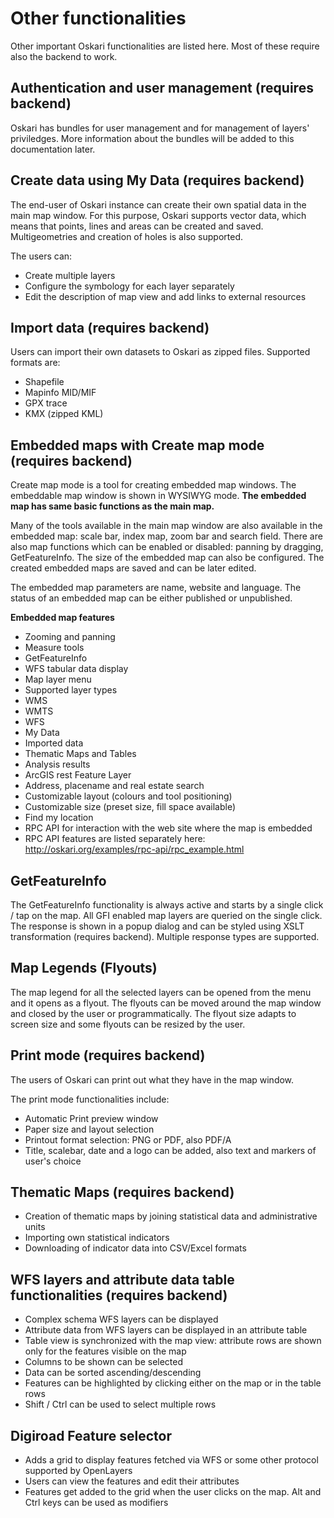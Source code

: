 # Other functionalities

Other important Oskari functionalities are listed here. Most of these require also the backend to work.

## Authentication and user management (requires backend)

Oskari has bundles for user management and for management of layers' priviledges. More information about the bundles will be added to this documentation later.

## Create data using My Data (requires backend)

The end-user of Oskari instance can create their own spatial data in the main map window. For this purpose, Oskari supports vector data, which means that points, lines and areas can be created and saved. Multigeometries and creation of holes is also supported.

The users can:
- Create multiple layers
- Configure the symbology for each layer separately
- Edit the description of map view and add links to external resources

## Import data (requires backend)

Users can import their own datasets to Oskari as zipped files. Supported formats are:

- Shapefile
- Mapinfo MID/MIF
- GPX trace
- KMX (zipped KML)

## Embedded maps with Create map mode (requires backend)

Create map mode is a tool for creating embedded map windows. The embeddable map window is shown in WYSIWYG mode. **The embedded map has same basic functions as the main map.**

Many of the tools available in the main map window are also available in the embedded map: scale bar, index map, zoom bar and search field. There are also map functions which can be enabled or disabled: panning by dragging, GetFeatureInfo. The size of the embedded map can also be configured. The created embedded maps are saved and can be later edited.

The embedded map parameters are name, website and language. The status of an embedded map can be either published or unpublished.

**Embedded map features**

- Zooming and panning
- Measure tools
- GetFeatureInfo
- WFS tabular data display
- Map layer menu
- Supported layer types
- WMS
- WMTS
- WFS
- My Data
- Imported data
- Thematic Maps and Tables
- Analysis results
- ArcGIS rest Feature Layer
- Address, placename and real estate search
- Customizable layout (colours and tool positioning)
- Customizable size (preset size, fill space available)
- Find my location
- RPC API for interaction with the web site where the map is embedded
- RPC API features are listed separately here: http://oskari.org/examples/rpc-api/rpc_example.html

## GetFeatureInfo

The GetFeatureInfo functionality is always active and starts by a single click / tap on the map. All GFI enabled map layers are queried on the single click. The response is shown in a popup dialog and can be styled using XSLT transformation (requires backend). Multiple response types are supported.

## Map Legends (Flyouts)

The map legend for all the selected layers can be opened from the menu and it opens as a flyout. The flyouts can be moved around the map window and closed by the user or programmatically. The flyout size adapts to screen size and some flyouts can be resized by the user.

## Print mode (requires backend)

The users of Oskari can print out what they have in the map window.

The print mode functionalities include:
- Automatic Print preview window
- Paper size and layout selection
- Printout format selection: PNG or PDF, also PDF/A
- Title, scalebar, date and a logo can be added, also text and markers of user's choice

## Thematic Maps (requires backend)

- Creation of thematic maps by joining statistical data and administrative units
- Importing own statistical indicators
- Downloading of indicator data into CSV/Excel formats

## WFS layers and attribute data table functionalities (requires backend)

- Complex schema WFS layers can be displayed
- Attribute data from WFS layers can be displayed in an attribute table
- Table view is synchronized with the map view: attribute rows are shown only for the features visible on the map
- Columns to be shown can be selected
- Data can be sorted ascending/descending
- Features can be highlighted by clicking either on the map or in the table rows
- Shift / Ctrl can be used to select multiple rows

## Digiroad Feature selector

- Adds a grid to display features fetched via WFS or some other protocol supported by OpenLayers
- Users can view the features and edit their attributes
- Features get added to the grid when the user clicks on the map. Alt and Ctrl keys can be used as modifiers